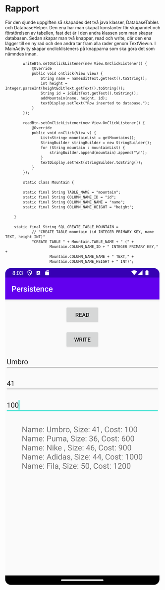 
# Rapport
För den sjunde uppgiften så skapades det två java klasser, DatabaseTables och DatabaseHelper. Den ena har man skapat
konstanter för skapandet och förstörelsen av tabellen, fast det är i den andra klassen som man skapar databasen. 
Sedan skapar man två knappar, read och write, där den ena lägger till en ny rad och den andra tar fram alla rader genom TextView:n.
I MainActivity skapar onclicklisteners på knapparna som ska göra det som nämndes innan.

```
        writeBtn.setOnClickListener(new View.OnClickListener() {
            @Override
            public void onClick(View view) {
                String name = nameEditText.getText().toString();
                int height = Integer.parseInt(heightEditText.getText().toString());
                String id = idEditText.getText().toString();
                addMountain(name, height, id);
                textDisplay.setText("Row inserted to database.");
            }
        });

        readBtn.setOnClickListener(new View.OnClickListener() {
            @Override
            public void onClick(View v) {
                List<String> mountainList = getMountains();
                StringBuilder stringBuilder = new StringBuilder();
                for (String mountain : mountainList) {
                    stringBuilder.append(mountain).append("\n");
                }
                textDisplay.setText(stringBuilder.toString());
            }
        });
        
        static class Mountain {

        static final String TABLE_NAME = "mountain";
        static final String COLUMN_NAME_ID = "id";
        static final String COLUMN_NAME_NAME = "name";
        static final String COLUMN_NAME_HEIGHT = "height";

    }

    static final String SQL_CREATE_TABLE_MOUNTAIN =
            // "CREATE TABLE mountain (id INTEGER PRIMARY KEY, name TEXT, height INT)"
            "CREATE TABLE " + Mountain.TABLE_NAME + " (" +
                    Mountain.COLUMN_NAME_ID + " INTEGER PRIMARY KEY," +
                    Mountain.COLUMN_NAME_NAME + " TEXT," +
                    Mountain.COLUMN_NAME_HEIGHT + " INT)";
```
![](sqlbild.png)

